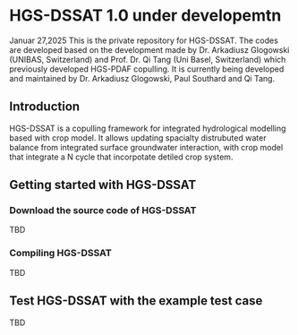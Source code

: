 # HGS-DSSAT 1.0 under developemtn
Januar 27,2025
This is the private repository for HGS-DSSAT. The codes are developed based on the development made by Dr. Arkadiusz Glogowski (UNIBAS, Switzerland) and Prof. Dr. Qi Tang (Uni Basel, Switzerland) which previously developed HGS-PDAF copulling. It is currently being developed and maintained by Dr. Arkadiusz Glogowski, Paul Southard and Qi Tang.
## Introduction
HGS-DSSAT is a copulling framework for integrated hydrological modelling based with crop model. It allows updating spacialty distrubuted water balance from integrated surface groundwater interaction, with crop model that integrate a N cycle that incorpotate detiled crop system. 
## Getting started with HGS-DSSAT
### Download the source code of HGS-DSSAT
TBD

### Compiling HGS-DSSAT
TBD
## Test HGS-DSSAT with the example test case
TBD
